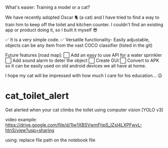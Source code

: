 What's easier: Training a model or a cat?

We have recently adopted Oscar 🐈 (a cat) and I have tried to find a way to train him to keep off the toilet and kitchen counter.
I couldn't find an existing app or product doing it, so I built it myself 😎

✅ It is a very simple code.
✅ Versatile functionality- Easily adjustable, objects can be any item from the vast COCO classifier (listed in the git)

Future features [road map]:
⬜ Add an easy to use API for a water sprinkler
⬜ Add sound alarm to deter the object
⬜ Create GUI
⬜ Convert to APK so it can be easily used on old android devices we all have at home.

I hope my cat will be impressed with how much I care for his education... 😉


# cat_toilet_alert
Get alerted when your cat climbs the toilet using computer vision [YOLO v3]

video example:
https://drive.google.com/file/d/1lw1XBSVwmFtjpS_IZsI4LXPFwvL-htnS/view?usp=sharing

using:
replace file path on the notebook file
